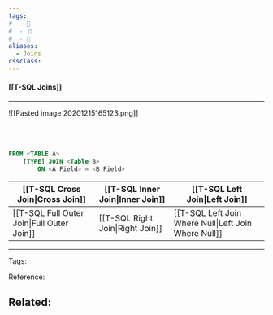 ```yaml
---
tags:
#  - 🌱️
#  - 🌞️
#  - 🌲️
aliases: 
  - Joins
cssclass: 
---
```


#### [[T-SQL Joins]]

---

![[Pasted image 20201215165123.png]]
<br>
<br>
<br>
<br>
```sql
FROM <TABLE A>
	[TYPE] JOIN <Table B>
		ON <A Field> = <B Field>
```

| [[T-SQL Cross Join\|Cross Join]]           | [[T-SQL Inner Join\|Inner Join]] | [[T-SQL Left Join\|Left Join]]                       |
| ------------------------------------------ | -------------------------------- | ---------------------------------------------------- |
| [[T-SQL Full Outer Join\|Full Outer Join]] | [[T-SQL Right Join\|Right Join]] | [[T-SQL Left Join Where Null\|Left Join Where Null]] |


---
Tags: 

Reference:

Related:
- 
